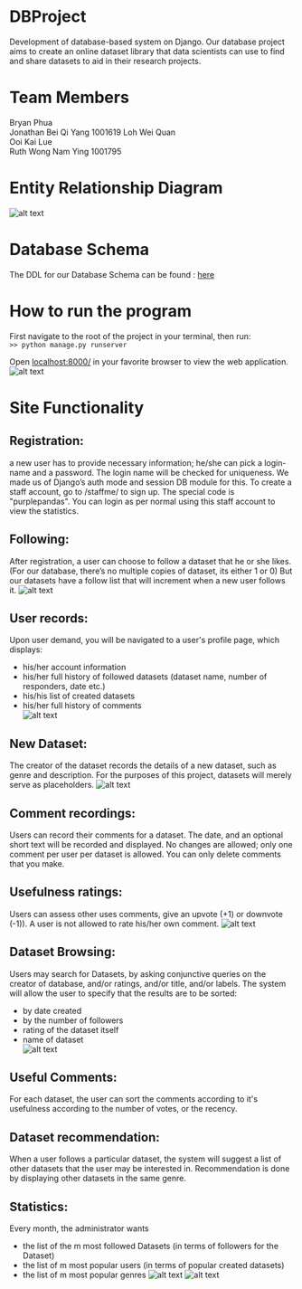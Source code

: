 # DBProject
Development of database-based system on Django. Our database project aims to create an online dataset library that data scientists can use to find and share datasets to aid in their research projects.


# Team Members
Bryan Phua  
Jonathan Bei Qi Yang  1001619
Loh Wei Quan  
Ooi Kai Lue  
Ruth Wong Nam Ying  1001795

# Entity Relationship Diagram
![alt text](https://github.com/woshibiantai/DBProject/blob/master/misc/ERD.png "ERD Diagram")

# Database Schema

The DDL for our Database Schema can be found : [here](https://github.com/woshibiantai/DBProject/blob/master/misc/DDLs.txt)

# How to run the program
First navigate to the root of the project in your terminal, then run:  
`>> python manage.py runserver`


Open [localhost:8000/](localhost:800/) in your favorite browser to view the web application.
![alt text](https://github.com/woshibiantai/DBProject/blob/master/misc/home.png "Home page")

# Site Functionality

## Registration:
a new user has to provide necessary information; he/she can pick a login-name and a password. The login name will be checked for uniqueness. We made us of Django’s auth mode and session DB module for this. To create a staff account, go to /staffme/ to sign up. The special code is "purplepandas". You can login as per normal using this staff account to view the statistics.

## Following:
After registration, a user can choose to follow a dataset that he or she likes. (For our database, there’s no multiple copies of dataset, its either 1 or 0) But our datasets have a follow list that will increment when a new user follows it.
![alt text](https://github.com/woshibiantai/DBProject/blob/master/misc/follow.gif "Follow Dataset")

## User records:
Upon user demand, you will be navigated to a user's profile page, which displays:  
- his/her account information  
- his/her full history of followed datasets (dataset name, number of responders, date etc.)  
- his/his list of created datasets  
- his/her full history of comments  
![alt text](https://github.com/woshibiantai/DBProject/blob/master/misc/profile.gif "User Profile")

## New Dataset:
The creator of the dataset records the details of a new dataset, such as genre and description. For the purposes of this project, datasets will merely serve as placeholders.
![alt text](https://github.com/woshibiantai/DBProject/blob/master/misc/create.gif "Create new Dataset")

## Comment recordings:
Users can record their comments for a dataset. The date, and an optional short text will be recorded and displayed. No changes are allowed; only one comment per user per dataset is allowed. You can only delete comments that you make.

## Usefulness ratings:
Users can assess other uses comments, give an upvote (+1) or downvote (-1)). A user is not allowed to rate his/her own comment.
![alt text](https://github.com/woshibiantai/DBProject/blob/master/misc/comment.gif "Comment and Vote")

## Dataset Browsing:
Users may search for Datasets, by asking conjunctive queries on the creator of database, and/or ratings, and/or title, and/or labels. The system will allow the user to specify that the results are to be sorted:
- by date created  
- by the number of followers   
- rating of the dataset itself   
- name of dataset  
![alt text](https://github.com/woshibiantai/DBProject/blob/master/misc/search.png "Search results")

## Useful Comments:
For each dataset, the user can sort the comments according to it's usefulness according to the number of votes, or the recency. 

## Dataset recommendation:
When a user follows a particular dataset, the system will suggest a list of other datasets that the user may be interested in. Recommendation is done by displaying other datasets in the same genre.

## Statistics:
Every month, the administrator wants
- the list of the m most followed Datasets (in terms of followers for the Dataset)
- the list of m most popular users (in terms of popular created datasets)
- the list of m most popular genres
![alt text](https://github.com/woshibiantai/DBProject/blob/master/misc/statistics.png "View statistics")
![alt text](https://github.com/woshibiantai/DBProject/blob/master/misc/genre.png "Top genres")
